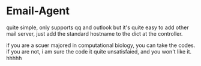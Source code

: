 # Email-Agent
quite simple, only supports qq and outlook
but it's quite easy to add other mail server, just add the standard hostname to the dict at the controller.

if you are a scuer majored in computational biology, you can take the codes.
if you are not, i am sure the code it quite unsatisfaied, and you won't like it. hhhhh
